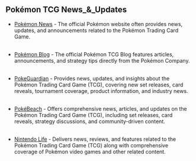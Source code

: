 ## Pokémon TCG News_&_Updates
- [Pokémon News](https://www.pokemon.com/us/pokemon-news) - The official Pokémon website often provides news, updates, and announcements related to the Pokémon Trading Card Game.  
&nbsp;  

- [Pokémon Blog](https://pokemonblog.com/tag/pokemon-tcg/) - The official Pokémon TCG Blog features articles, announcements, and strategy tips directly from the Pokémon Company.  
&nbsp;  

- [PokeGuardian](https://www.pokeguardian.com/) - Provides news, updates, and insights about the Pokémon Trading Card Game (TCG), covering new set releases, card reveals, tournament coverage, product information, and industry news.  
&nbsp;  

- [PokéBeach](https://www.pokebeach.com/) - Offers comprehensive news, articles, and updates on the Pokémon Trading Card Game (TCG), including set releases, card reveals, strategy discussions, and community-driven content.  
&nbsp;  

- [Nintendo Life](https://www.nintendolife.com/tags/pokemon-tcg) - Delivers news, reviews, and features related to the Pokémon Trading Card Game (TCG) along with comprehensive coverage of Pokémon video games and other related content.  
